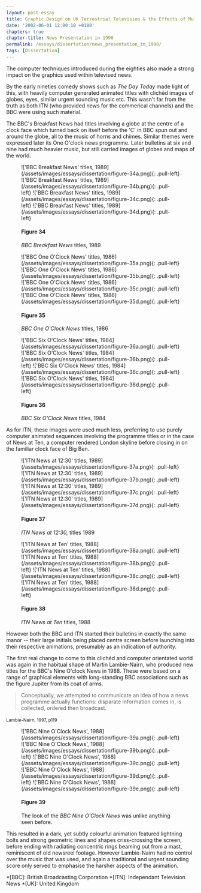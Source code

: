 ```yaml
---
layout: post-essay
title: Graphic Design on UK Terrestrial Television & the Effects of Multi-Channel Growth
date: '2002-06-01 12:00:10 +0100'
chapters: true
chapter-title: News Presentation in 1990
permalink: /essays/dissertation/news_presentation_in_1990/
tags: [Dissertation]
---
```

The computer techniques introduced during the eighties also made a strong impact on the graphics used within televised news.

By the early nineties comedy shows such as <cite>The Day Today</cite> made light of this, with heavily computer generated animated titles with clichéd images of globes, eyes, similar urgent sounding music etc. This wasn't far from the truth as both ITN (who provided news for the commerical channels) and the BBC were using such material.

The BBC's Breakfast News had titles involving a globe at the centre of a clock face which turned back on itself before the 'C' in BBC spun out and around the globe, all to the music of horns and chimes. Similar themes were expressed later its One O'clock news programme. Later bulletins at six and nine had much heavier music, but still carried images of globes and maps of the world.

<figure id="figure-34">
    !['BBC Breakfast News' titles, 1989](/assets/images/essays/dissertation/figure-34a.png){: .pull-left}
    !['BBC Breakfast News' titles, 1989](/assets/images/essays/dissertation/figure-34b.png){: .pull-left}
    !['BBC Breakfast News' titles, 1989](/assets/images/essays/dissertation/figure-34c.png){: .pull-left}
    !['BBC Breakfast News' titles, 1989](/assets/images/essays/dissertation/figure-34d.png){: .pull-left}
    <figcaption>
        <h4>Figure 34</h4>
        <p><cite>BBC Breakfast News</cite> titles, 1989</p>
    </figcaption>
</figure>

<figure id="figure-35">
    !['BBC One O'Clock News' titles, 1986](/assets/images/essays/dissertation/figure-35a.png){: .pull-left}
    !['BBC One O'Clock News' titles, 1986](/assets/images/essays/dissertation/figure-35b.png){: .pull-left}
    !['BBC One O'Clock News' titles, 1986](/assets/images/essays/dissertation/figure-35c.png){: .pull-left}
    !['BBC One O'Clock News' titles, 1986](/assets/images/essays/dissertation/figure-35d.png){: .pull-left}
    <figcaption>
        <h4>Figure 35</h4>
        <p><cite>BBC One O'Clock News</cite> titles, 1986</p>
    </figcaption>
</figure>

<figure id="figure-36">
    !['BBC Six O'Clock News' titles, 1984](/assets/images/essays/dissertation/figure-36a.png){: .pull-left}
    !['BBC Six O'Clock News' titles, 1984](/assets/images/essays/dissertation/figure-36b.png){: .pull-left}
    !['BBC Six O'Clock News' titles, 1984](/assets/images/essays/dissertation/figure-36c.png){: .pull-left}
    !['BBC Six O'Clock News' titles, 1984](/assets/images/essays/dissertation/figure-36d.png){: .pull-left}
    <figcaption>
        <h4>Figure 36</h4>
        <p><cite>BBC Six O'Clock News</cite> titles, 1984</p>
    </figcaption>
</figure>

As for ITN, these images were used much less, preferring to use purely computer animated sequences involving the programme titles or in the case of News at Ten, a computer rendered London skyline before closing in on the familiar clock face of Big Ben.

<figure id="figure-37">
    !['ITN News at 12:30' titles, 1989](/assets/images/essays/dissertation/figure-37a.png){: .pull-left}
    !['ITN News at 12:30' titles, 1989](/assets/images/essays/dissertation/figure-37b.png){: .pull-left}
    !['ITN News at 12:30' titles, 1989](/assets/images/essays/dissertation/figure-37c.png){: .pull-left}
    !['ITN News at 12:30' titles, 1989](/assets/images/essays/dissertation/figure-37d.png){: .pull-left}
    <figcaption>
        <h4>Figure 37</h4>
        <p><cite>ITN News at 12:30,</cite> titles 1989</p>
    </figcaption>
</figure>

<figure id="figure-38">
    !['ITN News at Ten' titles, 1988](/assets/images/essays/dissertation/figure-38a.png){: .pull-left}
    !['ITN News at Ten' titles, 1988](/assets/images/essays/dissertation/figure-38b.png){: .pull-left}
    !['ITN News at Ten' titles, 1988](/assets/images/essays/dissertation/figure-38c.png){: .pull-left}
    !['ITN News at Ten' titles, 1988](/assets/images/essays/dissertation/figure-38d.png){: .pull-left}
    <figcaption>
        <h4>Figure 38</h4>
        <p><cite>ITN News at Ten</cite> titles, 1988</p>
    </figcaption>
</figure>

However both the BBC and ITN started their bulletins in exactly the same manor -- their large initials being placed centre screen before launching into their respective animations, presumably as an indication of authority.

The first real change to come to this clichéd and computer orientated world was again in the habitual shape of Martin Lambie-Nairn, who produced new titles for the BBC's Nine O'clock News in 1988. These were based on a range of graphical elements with long-standing BBC associations such as the figure Jupiter from its coat of arms.

  > Conceptually, we attempted to communicate an idea of how a news programme actually functions: disparate information comes in, is collected, ordered then broadcast.

<small>Lambie-Nairn, 1997, p119</small>

<figure id="figure-39">
    !['BBC Nine O'Clock News', 1988](/assets/images/essays/dissertation/figure-39a.png){: .pull-left}
    !['BBC Nine O'Clock News', 1988](/assets/images/essays/dissertation/figure-39b.png){: .pull-left}
    !['BBC Nine O'Clock News', 1988](/assets/images/essays/dissertation/figure-39c.png){: .pull-left} 
    !['BBC Nine O'Clock News', 1988](/assets/images/essays/dissertation/figure-39d.png){: .pull-left} 
    !['BBC Nine O'Clock News', 1988](/assets/images/essays/dissertation/figure-39e.png){: .pull-left}
    <figcaption>
        <h4>Figure 39</h4>
        <p>The look of the <cite>BBC Nine O'Clock News</cite> was unlike anything seen before.</p>
    </figcaption>
</figure>

This resulted in a dark, yet subtly colourful animation featured lightning bolts and strong geometric lines and shapes criss-crossing the screen, before ending with radiating concentric rings beaming out from a mast, reminiscent of old newsreel footage. However Lambie-Nairn had no control over the music that was used, and again a traditional and urgent sounding score only served to emphasise the harsher aspects of the animation.

*[BBC]: British Broadcasting Corporation
*[ITN]: Independant Television News
*[UK]: United Kingdom